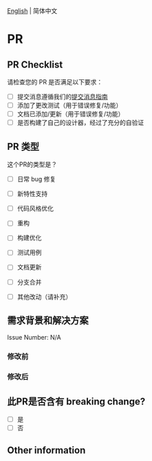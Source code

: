 [English](https://github.com/opentiny/tiny-engine/blob/develop/.github/PULL_REQUEST_TEMPLATE.md) | 简体中文

# PR

## PR Checklist

请检查您的 PR 是否满足以下要求：

- [ ] 提交消息遵循我们的[提交消息指南](https://github.com/opentiny/tiny-engine/blob/develop/CONTRIBUTING.md)
- [ ] 添加了更改测试（用于错误修复/功能）
- [ ] 文档已添加/更新（用于错误修复/功能）
- [ ] 是否构建了自己的设计器，经过了充分的自验证

## PR 类型

这个PR的类型是？

- [ ] 日常 bug 修复
- [ ] 新特性支持
- [ ] 代码风格优化
- [ ] 重构
- [ ] 构建优化
- [ ] 测试用例
- [ ] 文档更新
- [ ] 分支合并
- [ ] 其他改动（请补充）


## 需求背景和解决方案

<!--
1. 要解决的具体问题。
2. 新增特性，需要进行功能描述，并附上效果图。
3. 涉及UI/交互变动/Bugfix需要有修改前&修改后截图或 GIF。
-->


Issue Number: N/A

### 修改前


### 修改后

## 此PR是否含有 breaking change?

- [ ] 是
- [ ] 否

<!-- 如果此 PR 包含breaking change，请在下面从用户角度描述具体变化和其他风险。-->

## Other information
